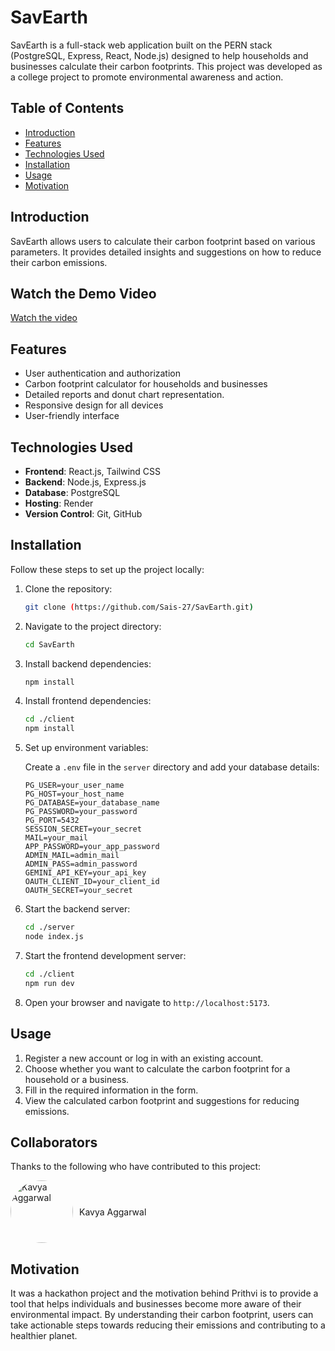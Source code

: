 # SavEarth

SavEarth is a full-stack web application built on the PERN stack (PostgreSQL, Express, React, Node.js) designed to help households and businesses calculate their carbon footprints. This project was developed as a college project to promote environmental awareness and action.

## Table of Contents

- [Introduction](#introduction)
- [Features](#features)
- [Technologies Used](#technologies-used)
- [Installation](#installation)
- [Usage](#usage)
- [Motivation](#motivation)

## Introduction

SavEarth allows users to calculate their carbon footprint based on various parameters. It provides detailed insights and suggestions on how to reduce their carbon emissions.

## Watch the Demo Video

[Watch the video](https://youtu.be/NNUIMpyxhGg)
## Features

- User authentication and authorization
- Carbon footprint calculator for households and businesses
- Detailed reports and donut chart representation.
- Responsive design for all devices
- User-friendly interface

## Technologies Used

- **Frontend**: React.js, Tailwind CSS
- **Backend**: Node.js, Express.js
- **Database**: PostgreSQL
- **Hosting**: Render
- **Version Control**: Git, GitHub

## Installation

Follow these steps to set up the project locally:

1. Clone the repository:

   ```bash
   git clone (https://github.com/Sais-27/SavEarth.git)
   ```

2. Navigate to the project directory:

   ```bash
   cd SavEarth
   ```

3. Install backend dependencies:

   ```bash
   npm install
   ```

4. Install frontend dependencies:

   ```bash
   cd ./client
   npm install
   ```

5. Set up environment variables:

   Create a `.env` file in the `server` directory and add your database details:

   ```env
   PG_USER=your_user_name
   PG_HOST=your_host_name
   PG_DATABASE=your_database_name
   PG_PASSWORD=your_password
   PG_PORT=5432
   SESSION_SECRET=your_secret
   MAIL=your_mail
   APP_PASSWORD=your_app_password
   ADMIN_MAIL=admin_mail
   ADMIN_PASS=admin_password
   GEMINI_API_KEY=your_api_key
   OAUTH_CLIENT_ID=your_client_id
   OAUTH_SECRET=your_secret
   
6. Start the backend server:

   ```bash
   cd ./server
   node index.js
   ```

7. Start the frontend development server:

   ```bash
   cd ./client
   npm run dev
   ```

8. Open your browser and navigate to `http://localhost:5173`.
    
## Usage

1. Register a new account or log in with an existing account.
2. Choose whether you want to calculate the carbon footprint for a household or a business.
3. Fill in the required information in the form.
4. View the calculated carbon footprint and suggestions for reducing emissions.

## Collaborators

Thanks to the following who have contributed to this project:

<div style="display: flex; align-items: center;">
  <a href="https://github.com/k-agg17" style="margin-right: 10px;">
    <img src="https://github.com/k-agg17.png?size=100" style="border-radius: 50%; object-fit:cover;" width="100" height="100" alt="Kavya Aggarwal"/>
  </a>
  <span>Kavya Aggarwal</span>
</div>

## Motivation

It was a hackathon project and the motivation behind Prithvi is to provide a tool that helps individuals and businesses become more aware of their environmental impact. By understanding their carbon footprint, users can take actionable steps towards reducing their emissions and contributing to a healthier planet.
